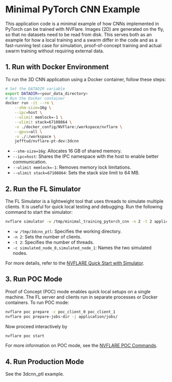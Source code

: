 
# Minimal PyTorch CNN Example

This application code is a minimal example of how CNNs implemented in PyTorch can be trained with NVFlare.
Images (2D) are generated on the fly, so that no datasets need to be read from disk.
This serves both as an example for how a local training and a swarm differ in the code and as a fast-running test case for simulation, proof-of-concept training and actual swarm training without requiring external data.

## 1. Run with Docker Environment

To run the 3D CNN application using a Docker container, follow these steps:

```bash
# Set the DATADIR variable
export DATADIR=<your_data_directory>
# Run the Docker container
docker run -it --rm \
    --shm-size=16g \
    --ipc=host \
    --ulimit memlock=-1 \
    --ulimit stack=67108864 \
    -v ./docker_config/NVFlare:/workspace/nvflare \
    --gpus=all \
    -v ./:/workspace \
    jefftud/nvflare-pt-dev:3dcnn
```

- `--shm-size=16g`: Allocates 16 GB of shared memory.
- `--ipc=host`: Shares the IPC namespace with the host to enable better communication.
- `--ulimit memlock=-1`: Removes memory lock limitations.
- `--ulimit stack=67108864`: Sets the stack size limit to 64 MB.

## 2. Run the FL Simulator

The FL Simulator is a lightweight tool that uses threads to simulate multiple clients. It is useful for quick local testing and debugging. Run the following command to start the simulator:

```bash
nvflare simulator -w /tmp/minimal_training_pytorch_cnn -n 2 -t 2 application/jobs/minimal_training_pytorch_cnn -c simulated_node_0,simulated_node_1
```

- `-w /tmp/3dcnn_ptl`: Specifies the working directory.
- `-n 2`: Sets the number of clients.
- `-t 2`: Specifies the number of threads.
- `-c simulated_node_0,simulated_node_1`: Names the two simulated nodes.

For more details, refer to the [NVFLARE Quick Start with Simulator](https://nvflare.readthedocs.io/en/2.4.1/getting_started.html#quick-start-with-simulator).

## 3. Run POC Mode

Proof of Concept (POC) mode enables quick local setups on a single machine. The FL server and clients run in separate processes or Docker containers. To run POC mode:

```bash
nvflare poc prepare -c poc_client_0 poc_client_1
nvflare poc prepare-jobs-dir -j application/jobs/
```

Now proceed interactively by

```bash
nvflare poc start
```

For more information on POC mode, see the [NVFLARE POC Commands](https://nvflare.readthedocs.io/en/2.4.1/user_guide/nvflare_cli/poc_command.html).

## 4. Run Production Mode

See the 3dcnn_ptl example.
